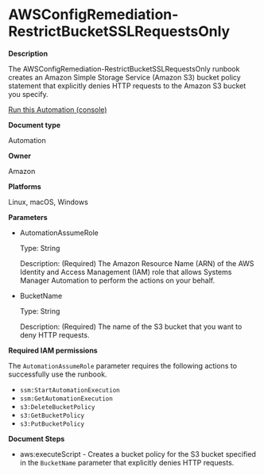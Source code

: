 # AWSConfigRemediation\-RestrictBucketSSLRequestsOnly<a name="automation-aws-s3-deny-http"></a>

**Description**

The AWSConfigRemediation\-RestrictBucketSSLRequestsOnly runbook creates an Amazon Simple Storage Service \(Amazon S3\) bucket policy statement that explicitly denies HTTP requests to the Amazon S3 bucket you specify\.

[Run this Automation \(console\)](https://console.aws.amazon.com/systems-manager/automation/execute/AWSConfigRemediation-RestrictBucketSSLRequestsOnly)

**Document type**

Automation

**Owner**

Amazon

**Platforms**

Linux, macOS, Windows

**Parameters**
+ AutomationAssumeRole

  Type: String

  Description: \(Required\) The Amazon Resource Name \(ARN\) of the AWS Identity and Access Management \(IAM\) role that allows Systems Manager Automation to perform the actions on your behalf\.
+ BucketName

  Type: String

  Description: \(Required\) The name of the S3 bucket that you want to deny HTTP requests\.

**Required IAM permissions**

The `AutomationAssumeRole` parameter requires the following actions to successfully use the runbook\.
+ `ssm:StartAutomationExecution`
+ `ssm:GetAutomationExecution`
+ `s3:DeleteBucketPolicy`
+ `s3:GetBucketPolicy`
+ `s3:PutBucketPolicy`

**Document Steps**
+ aws:executeScript \- Creates a bucket policy for the S3 bucket specified in the `BucketName` parameter that explicitly denies HTTP requests\.